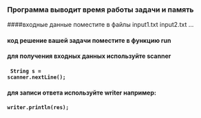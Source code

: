 ### Программа выводит время работы задачи и память
####входные данные поместите в файлы input1.txt input2.txt ...
#### код решение вашей задачи поместите в функцию run
#### для получения входных данных используйте scanner 
#### <code> String s = scanner.nextLine(); </code>
#### для записи ответа используйте writer например:
#### <code>writer.println(res); </code>